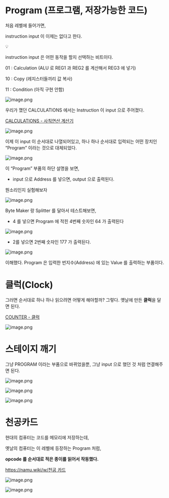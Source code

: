 # Program (프로그램, 저장가능한 코드)

처음 레벨에 들어가면,

instruction input 이 이제는 없다고 한다.


💡

instruction input 은 어떤 동작을 할지 선택하는 비트이다.

01 : Calculation (ALU 로 REG1 과 REG2 를 계산해서 REG3 에 넣기)

10 : Copy (레지스터들끼리 값 복사)

11 : Condition (아직 구현 안함)



![image.png](/images/4_Program_(프로그램,_저장가능한_코드)/Program_(프로그램,_저장가능한_코드)%201bc80ae0869c8157ae63c3dda2cf6dfe/image.png)

우리가 깼던 CALCULATIONS 에서는 Instruction 이 input 으로 주어졌다.

[CALCULATIONS - 사칙연산 계산기](CALCULATIONS%20-%20%E1%84%89%E1%85%A1%E1%84%8E%E1%85%B5%E1%86%A8%E1%84%8B%E1%85%A7%E1%86%AB%E1%84%89%E1%85%A1%E1%86%AB%20%E1%84%80%E1%85%A8%E1%84%89%E1%85%A1%E1%86%AB%E1%84%80%E1%85%B5%201bc80ae0869c8127b875f80d9b6f0fdb.md) 

![image.png](/images/4_Program_(프로그램,_저장가능한_코드)/Program_(프로그램,_저장가능한_코드)%201bc80ae0869c8157ae63c3dda2cf6dfe/image%201.png)

이제 이 input 이 순서대로 나열되어있고, 하나 하나 순서대로 입력되는 어떤 장치인 “Program” 이라는 것으로 대체되었다.

![image.png](/images/4_Program_(프로그램,_저장가능한_코드)/Program_(프로그램,_저장가능한_코드)%201bc80ae0869c8157ae63c3dda2cf6dfe/image%202.png)

이 “Program” 부품의 하단 설명을 보면,

- input 으로 Address 를 넣으면, output 으로 출력된다.

뭔소리인지 실험해보자

![image.png](/images/4_Program_(프로그램,_저장가능한_코드)/Program_(프로그램,_저장가능한_코드)%201bc80ae0869c8157ae63c3dda2cf6dfe/image%203.png)

Byte Maker 랑 Splitter 를 달아서 테스트해보면,

- 4 를 넣으면 Program 에 적힌 4번째 숫자인 64 가 출력된다

![image.png](/images/4_Program_(프로그램,_저장가능한_코드)/Program_(프로그램,_저장가능한_코드)%201bc80ae0869c8157ae63c3dda2cf6dfe/image%204.png)

- 2를 넣으면 2번째 숫자인 177 가 출력된다.

![image.png](/images/4_Program_(프로그램,_저장가능한_코드)/Program_(프로그램,_저장가능한_코드)%201bc80ae0869c8157ae63c3dda2cf6dfe/image%205.png)

이해했다. Program 은 입력한 번지수(Address) 에 있는 Value 를 출력하는 부품이다.

# 클럭(Clock)

그러면 순서대로 하나 하나 읽으려면 어떻게 해야할까?
그렇다. 옛날에 만든 **클럭**을 달면 된다.

[COUNTER - 클럭](COUNTER%20-%20%E1%84%8F%E1%85%B3%E1%86%AF%E1%84%85%E1%85%A5%E1%86%A8%201bc80ae0869c8100a90ac9d08d5e1021.md) 

![image.png](/images/4_Program_(프로그램,_저장가능한_코드)/Program_(프로그램,_저장가능한_코드)%201bc80ae0869c8157ae63c3dda2cf6dfe/image%206.png)

# 스테이지 깨기

그냥 PROGRAM 이라는 부품으로 바뀌었을뿐, 그냥 input 으로 했던 것 처럼 연결해주면 된다.

![image.png](/images/4_Program_(프로그램,_저장가능한_코드)/Program_(프로그램,_저장가능한_코드)%201bc80ae0869c8157ae63c3dda2cf6dfe/image%207.png)

![image.png](/images/4_Program_(프로그램,_저장가능한_코드)/Program_(프로그램,_저장가능한_코드)%201bc80ae0869c8157ae63c3dda2cf6dfe/image%208.png)

![image.png](/images/4_Program_(프로그램,_저장가능한_코드)/Program_(프로그램,_저장가능한_코드)%201bc80ae0869c8157ae63c3dda2cf6dfe/image%209.png)

# 천공카드

현대의 컴퓨터는 코드를 메모리에 저장하는데,

옛날의 컴퓨터는 이 레벨에 등장하는 Program 처럼, 

**opcode 를 순서대로 적은 종이를 읽어서 작동했다.**

[https://namu.wiki/w/천공 카드](https://namu.wiki/w/%EC%B2%9C%EA%B3%B5%20%EC%B9%B4%EB%93%9C)

![image.png](/images/4_Program_(프로그램,_저장가능한_코드)/Program_(프로그램,_저장가능한_코드)%201bc80ae0869c8157ae63c3dda2cf6dfe/image%2010.png)

![image.png](/images/4_Program_(프로그램,_저장가능한_코드)/Program_(프로그램,_저장가능한_코드)%201bc80ae0869c8157ae63c3dda2cf6dfe/image%2011.png)